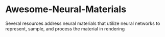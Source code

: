 # Awesome-Neural-Materials
Several resources address neural materials that utilize neural networks to represent, sample, and process the material in rendering
